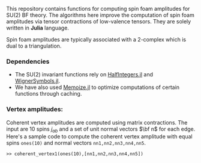 This repository contains functions for computing spin foam amplitudes for SU(2) BF theory. The algorithms here improve the computation of spin foam amplitudes via tensor contractions of low-valence tensors. They are solely written in **Julia** language. 

Spin foam amplitudes are typically associated with a 2-complex which is dual to a triangulation. 


### Dependencies
* The SU(2) invariant functions rely on [HalfIntegers.jl](https://github.com/sostock/HalfIntegers.jl) and [WignerSymbols.jl](https://github.com/Jutho/WignerSymbols.jl).
* We have also used [Memoize.jl](https://github.com/JuliaCollections/Memoize.jl) to optimize computations of certain functions through caching.


### Vertex amplitudes:
Coherent vertex amplitudes are computed using matrix contractions. The input are 10 spins $j_{ab}$ and a set of unit normal vectors $\bf n$ for each edge.
Here's a sample code to compute the coherent vertex amplitude with equal spins `ones(10)` and normal vectors `nn1,nn2,nn3,nn4,nn5`.

`>> coherent_vertex1(ones(10),[nn1,nn2,nn3,nn4,nn5])`




